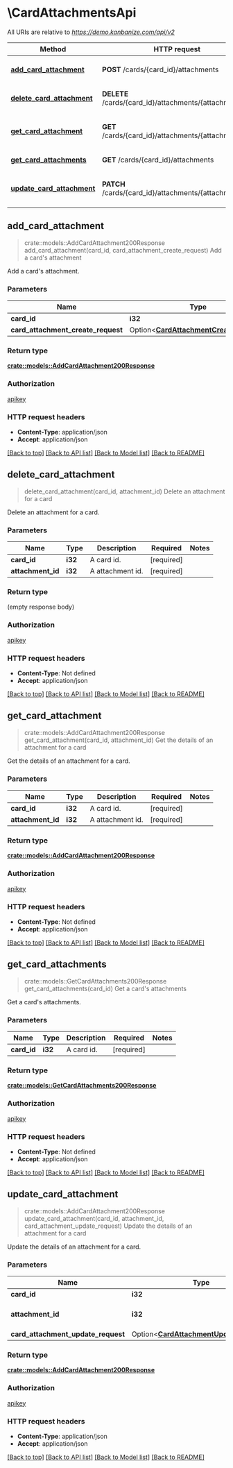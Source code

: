# \CardAttachmentsApi

All URIs are relative to *https://demo.kanbanize.com/api/v2*

Method | HTTP request | Description
------------- | ------------- | -------------
[**add_card_attachment**](CardAttachmentsApi.md#add_card_attachment) | **POST** /cards/{card_id}/attachments | Add a card's attachment
[**delete_card_attachment**](CardAttachmentsApi.md#delete_card_attachment) | **DELETE** /cards/{card_id}/attachments/{attachment_id} | Delete an attachment for a card
[**get_card_attachment**](CardAttachmentsApi.md#get_card_attachment) | **GET** /cards/{card_id}/attachments/{attachment_id} | Get the details of an attachment for a card
[**get_card_attachments**](CardAttachmentsApi.md#get_card_attachments) | **GET** /cards/{card_id}/attachments | Get a card's attachments
[**update_card_attachment**](CardAttachmentsApi.md#update_card_attachment) | **PATCH** /cards/{card_id}/attachments/{attachment_id} | Update the details of an attachment for a card



## add_card_attachment

> crate::models::AddCardAttachment200Response add_card_attachment(card_id, card_attachment_create_request)
Add a card's attachment

Add a card's attachment.

### Parameters


Name | Type | Description  | Required | Notes
------------- | ------------- | ------------- | ------------- | -------------
**card_id** | **i32** | A card id. | [required] |
**card_attachment_create_request** | Option<[**CardAttachmentCreateRequest**](CardAttachmentCreateRequest.md)> |  |  |

### Return type

[**crate::models::AddCardAttachment200Response**](addCardAttachment_200_response.md)

### Authorization

[apikey](../README.md#apikey)

### HTTP request headers

- **Content-Type**: application/json
- **Accept**: application/json

[[Back to top]](#) [[Back to API list]](../README.md#documentation-for-api-endpoints) [[Back to Model list]](../README.md#documentation-for-models) [[Back to README]](../README.md)


## delete_card_attachment

> delete_card_attachment(card_id, attachment_id)
Delete an attachment for a card

Delete an attachment for a card.

### Parameters


Name | Type | Description  | Required | Notes
------------- | ------------- | ------------- | ------------- | -------------
**card_id** | **i32** | A card id. | [required] |
**attachment_id** | **i32** | A attachment id. | [required] |

### Return type

 (empty response body)

### Authorization

[apikey](../README.md#apikey)

### HTTP request headers

- **Content-Type**: Not defined
- **Accept**: application/json

[[Back to top]](#) [[Back to API list]](../README.md#documentation-for-api-endpoints) [[Back to Model list]](../README.md#documentation-for-models) [[Back to README]](../README.md)


## get_card_attachment

> crate::models::AddCardAttachment200Response get_card_attachment(card_id, attachment_id)
Get the details of an attachment for a card

Get the details of an attachment for a card.

### Parameters


Name | Type | Description  | Required | Notes
------------- | ------------- | ------------- | ------------- | -------------
**card_id** | **i32** | A card id. | [required] |
**attachment_id** | **i32** | A attachment id. | [required] |

### Return type

[**crate::models::AddCardAttachment200Response**](addCardAttachment_200_response.md)

### Authorization

[apikey](../README.md#apikey)

### HTTP request headers

- **Content-Type**: Not defined
- **Accept**: application/json

[[Back to top]](#) [[Back to API list]](../README.md#documentation-for-api-endpoints) [[Back to Model list]](../README.md#documentation-for-models) [[Back to README]](../README.md)


## get_card_attachments

> crate::models::GetCardAttachments200Response get_card_attachments(card_id)
Get a card's attachments

Get a card's attachments.

### Parameters


Name | Type | Description  | Required | Notes
------------- | ------------- | ------------- | ------------- | -------------
**card_id** | **i32** | A card id. | [required] |

### Return type

[**crate::models::GetCardAttachments200Response**](getCardAttachments_200_response.md)

### Authorization

[apikey](../README.md#apikey)

### HTTP request headers

- **Content-Type**: Not defined
- **Accept**: application/json

[[Back to top]](#) [[Back to API list]](../README.md#documentation-for-api-endpoints) [[Back to Model list]](../README.md#documentation-for-models) [[Back to README]](../README.md)


## update_card_attachment

> crate::models::AddCardAttachment200Response update_card_attachment(card_id, attachment_id, card_attachment_update_request)
Update the details of an attachment for a card

Update the details of an attachment for a card.

### Parameters


Name | Type | Description  | Required | Notes
------------- | ------------- | ------------- | ------------- | -------------
**card_id** | **i32** | A card id. | [required] |
**attachment_id** | **i32** | A attachment id. | [required] |
**card_attachment_update_request** | Option<[**CardAttachmentUpdateRequest**](CardAttachmentUpdateRequest.md)> |  |  |

### Return type

[**crate::models::AddCardAttachment200Response**](addCardAttachment_200_response.md)

### Authorization

[apikey](../README.md#apikey)

### HTTP request headers

- **Content-Type**: application/json
- **Accept**: application/json

[[Back to top]](#) [[Back to API list]](../README.md#documentation-for-api-endpoints) [[Back to Model list]](../README.md#documentation-for-models) [[Back to README]](../README.md)

